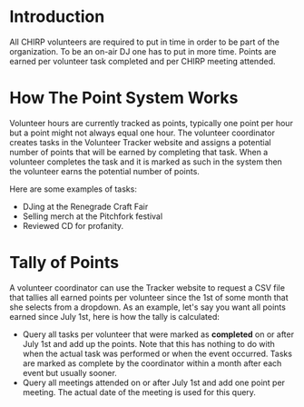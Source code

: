 # Introduction #

All CHIRP volunteers are required to put in time in order to be part of the organization.  To be an on-air DJ one has to put in more time.  Points are earned per volunteer task completed and per CHIRP meeting attended.


# How The Point System Works #

Volunteer hours are currently tracked as points, typically one point per hour but a point might not always equal one hour.  The volunteer coordinator creates tasks in the Volunteer Tracker website and assigns a potential number of points that will be earned by completing that task.  When a volunteer completes the task and it is marked as such in the system then the volunteer earns the potential number of points.

Here are some examples of tasks:

  * DJing at the Renegrade Craft Fair
  * Selling merch at the Pitchfork festival
  * Reviewed CD for profanity.

# Tally of Points #

A volunteer coordinator can use the Tracker website to request a CSV file that tallies all earned points per volunteer since the 1st of some month that she selects from a dropdown.  As an example, let's say you want all points earned since July 1st, here is how the tally is calculated:

  * Query all tasks per volunteer that were marked as **completed** on or after July 1st and add up the points.  Note that this has nothing to do with when the actual task was performed or when the event occurred.  Tasks are marked as complete by the coordinator within a month after each event but usually sooner.
  * Query all meetings attended on or after July 1st and add one point per meeting.  The actual date of the meeting is used for this query.